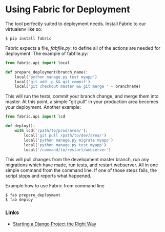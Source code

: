 # Using Fabric for Deployment

The tool perfectly suited to deployment needs. Install Fabric to our virtualenv like so:

```$ pip install fabric```

Fabric expects a file, *fabfile.py*, to define all of the actions are needed for deployment. The example of fabfile.py:
```python
from fabric.api import local

def prepare_deployment(branch_name):
    local('python manage.py test myapp')
    local('git add -p && git commit')
    local('git checkout master && git merge ' + branchname)
```
This will run the tests, commit your branch change, and merge them into master. At this point, a simple "git pull" in your production area becomes your deployment. Another example:
```python
from fabric.api import lcd

def deploy():
    with lcd('/path/to/prod/area/'):
        local('git pull /path/to/dev/area/')
        local('python manage.py migrate myapp')
        local('python manage.py test myapp')
        local('/command/to/restart/webserver')
```
This will pull changes from the development master branch, run any migrations which have made, run tests, and restart webserver. All in one simple command from the command line. If one of those steps fails, the script stops and reports what happened. 

Example how to use Fabric from command line
```
$ fab prepare_deployment
$ fab deploy
```

### Links

 - [Starting a Django Project the Right Way](http://www.jeffknupp.com/blog/2012/02/09/starting-a-django-project-the-right-way/)
